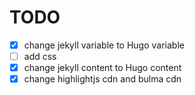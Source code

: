 # TODO
- [x] change jekyll variable to Hugo variable
- [ ] add css
- [x] change jekyll content to Hugo content
- [x] change highlightjs cdn and bulma cdn